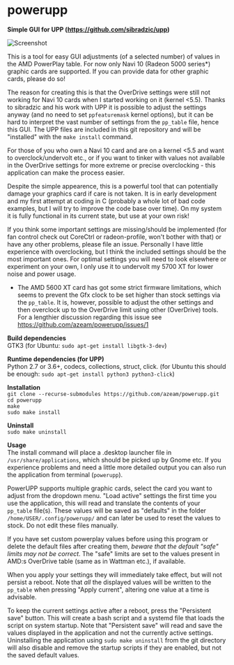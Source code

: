 # powerupp
**Simple GUI for UPP (https://github.com/sibradzic/upp)**

![Screenshot](http://bufonaturvard.se/pics/poweruppscreenshot2.png)

This is a tool for easy GUI adjustments (of a selected number) of values in the AMD PowerPlay table. For now only Navi 10 (Radeon 5000 series*) graphic cards are supported. If you can provide data for other graphic cards, please do so!

The reason for creating this is that the OverDrive settings were still not working for Navi 10 cards when I started working on it (kernel <5.5). Thanks to sibradzic and his work with UPP it is possible to adjust the settings anyway (and no need to set `ppfeaturemask` kernel options), but it can be hard to interpret the vast number of settings from the `pp_table` file, hence this GUI. The UPP files are included in this git repository and will be "installed" with the `make install` command.

For those of you who own a Navi 10 card and are on a kernel <5.5 and want to overclock/undervolt etc., or if you want to tinker with values not available in the OverDrive settings for more extreme or precise overclocking - this application can make the process easier.

Despite the simple appearence, this is a powerful tool that can potentially damage your graphics card if care is not taken. It is in early development and my first attempt at coding in C (probably a whole lot of bad code examples, but I will try to improve the code base over time). On my system it is fully functional in its current state, but use at your own risk!

If you think some important settings are missing/should be implemented (for fan control check out CoreCtrl or radeon-profile, won't bother with that) or have any other problems, please file an issue. Personally I have little experience with overclocking, but I think the included settings should be the most important ones. For optimal settings you will need to look elsewhere or experiment on your own, I only use it to undervolt my 5700 XT for lower noise and power usage.

* The AMD 5600 XT card has got some strict firmware limitations, which seems to prevent the Gfx clock to be set higher than stock settings via the `pp_table`. It is, however, possible to adjust the other settings and then overclock up to the OverDrive limit using other (OverDrive) tools. For a lengthier discussion regarding this issue see https://github.com/azeam/powerupp/issues/1

**Build dependencies**  
GTK3 (for Ubuntu: `sudo apt-get install libgtk-3-dev`)

**Runtime dependencies (for UPP)**  
Python 2.7 or 3.6+, codecs, collections, struct, click. (for Ubuntu this should be enough: `sudo apt-get install python3 python3-click`)

**Installation**  
`git clone --recurse-submodules https://github.com/azeam/powerupp.git`  
`cd powerupp`  
`make`  
`sudo make install`

**Uninstall**  
`sudo make uninstall`  

**Usage**  
The install command will place a .desktop launcher file in `/usr/share/applications`, which should be picked up by Gnome etc. If you experience problems and need a little more detailed output you can also run the application from terminal (`powerupp`).

PowerUPP supports multiple graphic cards, select the card you want to adjust from the dropdown menu. "Load active" settings the first time you use the application, this will read and translate the contents of your `pp_table` file(s). These values will be saved as "defaults" in the folder `/home/USER/.config/powerupp/` and can later be used to reset the values to stock. Do not edit these files manually. 

If you have set custom powerplay values before using this program or delete the default files after creating them, *beware that the default "safe" limits may not be correct*. The "safe" limits are set to the values present in AMD:s OverDrive table (same as in Wattman etc.), if available.

When you apply your settings they will immediately take effect, but will not persist a reboot. Note that *all* the displayed values will be written to the `pp_table` when pressing "Apply current", altering one value at a time is advisable. 

To keep the current settings active after a reboot, press the "Persistent save" button. This will create a bash script and a systemd file that loads the script on system startup. Note that "Persistent save" will read and save the values displayed in the application and not the currently active settings. Uninstalling the application using `sudo make uninstall` from the git directory will also disable and remove the startup scripts if they are enabled, but not the saved default values.
